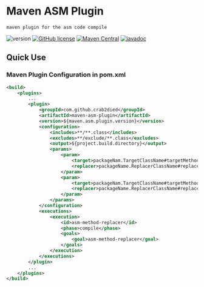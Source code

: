 # Maven ASM Plugin
`maven plugin for the asm code compile`

![version](https://img.shields.io/badge/version-1.0.0-green.svg)
[![GitHub license](https://img.shields.io/github/license/Crab2died/maven-asm-plugin.svg)](https://github.com/Crab2died/maven-asm-plugin/blob/master/LICENSE)
[![Maven Central](https://img.shields.io/maven-central/v/org.apache.maven/apache-maven.svg)](https://search.maven.org/search?q=a:maven-asm-plugin)
[![javadoc](https://javadoc.io/badge2/com.github.crab2died/maven-asm-plugin/1.0.0/javadoc.svg)](https://javadoc.io/doc/com.github.crab2died/maven-asm-plugin/1.0.0)

## Quick Use
### Maven Plugin Configuration in pom.xml
```xml
<build>
    <plugins>
        ...
        <plugin>
            <groupId>com.github.crab2died</groupId>
            <artifactId>maven-asm-plugin</artifactId>
            <version>${maven.asm.plugin.version}</version>
            <configuration>
                <includes>**/**.class</includes>
                <excludes>**/exclude/**.class</excludes>
                <output>${project.build.directory}</output>
                <params>
                    <param>
                        <target>packageNam.TargetClassName#targetMethodName</target>
                        <replacer>packageName.ReplacerClassName#replacerMethodName</replacer>
                    </param>
                    <param>
                        <target>packageNam.TargetClassName#targetMethodName(packageNam.ParmaClassName, packageNam.ParmaClassName)packageNam.ReturnClassName</target>
                        <replacer>packageName.ReplacerClassName#replacerMethodName(packageNam.ParmaClassName, packageNam.ParmaClassName)packageNam.ReturnClassName</replacer>
                    </param>
                </params>
            </configuration>
            <executions>
                <execution>
                    <id>asm-method-replacer</id>
                    <phase>compile</phase>
                    <goals>
                        <goal>asm-method-replacer</goal>
                    </goals>
                </execution>
            </executions>
        </plugin>
        ...
    </plugins>
</build>
```
